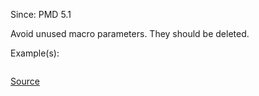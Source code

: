 Since: PMD 5.1

Avoid unused macro parameters. They should be deleted.

Example(s):
```

```

[Source](https://pmd.github.io/pmd-5.6.1/pmd-velocity/rules/vm/basic.html#UnusedMacroParameter)
